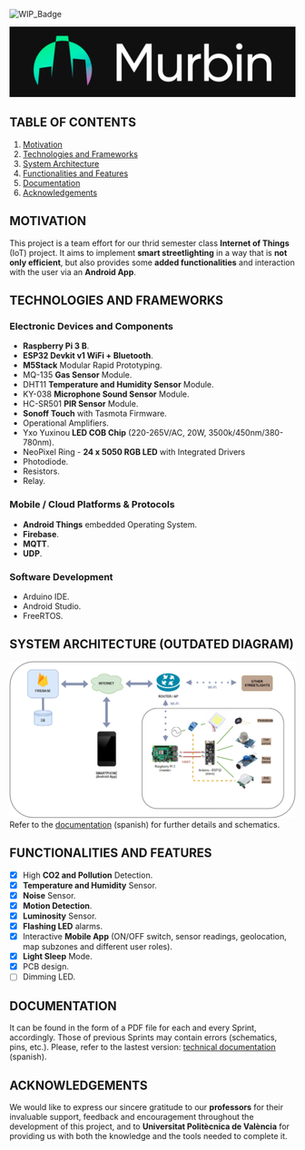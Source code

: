 

![WIP_Badge](https://img.shields.io/badge/version-0.1-blue.svg)

![Project_Logo](/img/murbin_logo.png)

## TABLE OF CONTENTS
1.  [Motivation](#motivation)
2.  [Technologies and Frameworks](#technologies-and-frameworks)
3.  [System Architecture](#system-architecture)
4.  [Functionalities and Features](#functionalities-and-features)
5.  [Documentation](#documentation)
6.  [Acknowledgements](#acknowledgements)

## MOTIVATION
This project is a team effort for our thrid semester class **Internet of Things** (IoT) project. It aims to implement **smart streetlighting** in a way that is **not only efficient**, but also provides some **added functionalities** and interaction with the user via an **Android App**.

## TECHNOLOGIES AND FRAMEWORKS
### Electronic Devices and Components
*   **Raspberry Pi 3 B**.
*   **ESP32 Devkit v1 WiFi + Bluetooth**.
*   **M5Stack** Modular Rapid Prototyping.
*   MQ-135 **Gas Sensor** Module.
*   DHT11 **Temperature and Humidity Sensor** Module.
*   KY-038 **Microphone Sound Sensor** Module.
*   HC-SR501 **PIR Sensor** Module. 
*   **Sonoff Touch** with Tasmota Firmware.
*   Operational Amplifiers.
*   Yxo Yuxinou **LED COB Chip** (220-265V/AC, 20W, 3500k/450nm/380-780nm).
*   NeoPixel Ring - **24 x 5050 RGB LED** with Integrated Drivers
*   Photodiode.
*   Resistors.
*   Relay.

### Mobile / Cloud Platforms & Protocols
*   **Android Things** embedded Operating System.
*   **Firebase**. 
*   **MQTT**.
*   **UDP**.

### Software Development 
*   Arduino IDE. 
*   Android Studio.
*   FreeRTOS.   

## SYSTEM ARCHITECTURE (OUTDATED DIAGRAM)
![System Architecture Diagram](img/system_architecture_diagram.png)
Refer to the [documentation](docs/Documento_Técnico_Diseño_v3.pdf) (spanish) for further details and schematics.

## FUNCTIONALITIES AND FEATURES 
*   [x] High **CO2 and Pollution** Detection.
*   [x] **Temperature and Humidity** Sensor.
*   [x] **Noise** Sensor.
*   [x] **Motion Detection**.
*   [x] **Luminosity** Sensor.
*   [x] **Flashing LED** alarms.
*   [x] Interactive **Mobile App** (ON/OFF switch, sensor readings, geolocation, map subzones and different user roles).
*   [x] **Light Sleep** Mode.
*   [x] PCB design.
*   [ ] Dimming LED.

## DOCUMENTATION
It can be found in the form of a PDF file for each and every Sprint, accordingly. Those of previous Sprints may contain errors (schematics, pins, etc.). Please, refer to the lastest version: [technical documentation](docs/Documento_Técnico_Diseño_v3.pdf) (spanish). 

## ACKNOWLEDGEMENTS
We would like to express our sincere gratitude to our **professors** for their invaluable support, feedback and encouragement throughout the development of this project, and to **Universitat Politècnica de València** for providing us with both the knowledge and the tools needed to complete it.
